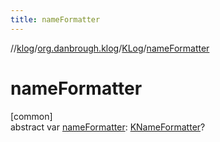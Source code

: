 ```yaml
---
title: nameFormatter
---
```

//[klog](../../../index.html)/[org.danbrough.klog](../index.html)/[KLog](index.html)/[nameFormatter](name-formatter.html)



# nameFormatter



[common]\
abstract var [nameFormatter](name-formatter.html): [KNameFormatter](../index.html#-737821257%2FClasslikes%2F1242518872)?




